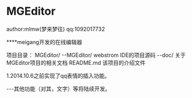 MGEditor  
========

<p>author:mlmw(梦来梦往) qq:1092017732</p>

****meigang开发的在线编辑器

项目目录：
MGEditor/
--MGEditor/          webstrom IDE的项目源码
--doc/               关于MGEditor项目的相关文档
README.md            该项目的介绍文件

1.2014.10.6之前实现了qq表情的插入功能。

---其他功能（对其，文字）等将陆续开发。
